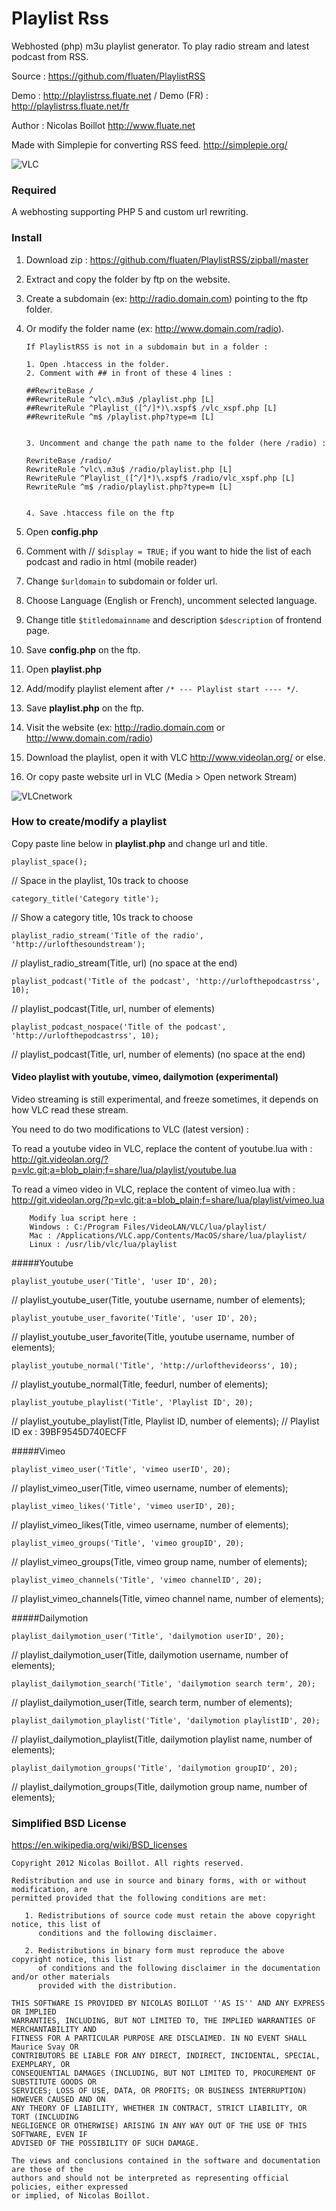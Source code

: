 # Playlist Rss

Webhosted (php) m3u playlist generator.
To play radio stream and latest podcast from RSS. 

Source : <https://github.com/fluaten/PlaylistRSS>

Demo : <http://playlistrss.fluate.net> / Demo (FR) : <http://playlistrss.fluate.net/fr>

Author : Nicolas Boillot <http://www.fluate.net>

Made with Simplepie for converting RSS feed. <http://simplepie.org/>

![VLC](http://playlistrss.fluate.net/img/rssplaylist.png)

### Required

A webhosting supporting PHP 5 and custom url rewriting.

### Install

 1. Download zip : <https://github.com/fluaten/PlaylistRSS/zipball/master>
 2. Extract and copy the folder by ftp on the website.
 3. Create a subdomain (ex: http://radio.domain.com) pointing to the ftp folder.
 4. Or modify the folder name (ex: http://www.domain.com/radio).
   
 		If PlaylistRSS is not in a subdomain but in a folder :
 
 		1. Open .htaccess in the folder.
 		2. Comment with ## in front of these 4 lines :
 
		##RewriteBase /
		##RewriteRule ^vlc\.m3u$ /playlist.php [L]
		##RewriteRule ^Playlist_([^/]*)\.xspf$ /vlc_xspf.php [L]
		##RewriteRule ^m$ /playlist.php?type=m [L]
	
 
 		3. Uncomment and change the path name to the folder (here /radio) :
 
		RewriteBase /radio/
		RewriteRule ^vlc\.m3u$ /radio/playlist.php [L]
		RewriteRule ^Playlist_([^/]*)\.xspf$ /radio/vlc_xspf.php [L]
		RewriteRule ^m$ /radio/playlist.php?type=m [L]
	
	
 		4. Save .htaccess file on the ftp
	
 5. Open **config.php**
 6. Comment with // `$display = TRUE;` if you want to hide the list of each podcast and radio in html (mobile reader)
 7. Change `$urldomain` to subdomain or folder url.
 8. Choose Language (English or French), uncomment selected language.
 9. Change title `$titledomainname` and description `$description` of frontend page.
 10. Save **config.php** on the ftp.
 11. Open **playlist.php**
 12. Add/modify playlist element after `/* --- Playlist start ---- */`.
 13. Save **playlist.php** on the ftp.
 14. Visit the website (ex: http://radio.domain.com or http://www.domain.com/radio)
 15. Download the playlist, open it with VLC http://www.videolan.org/ or else.	
 16. Or copy paste website url in VLC (Media > Open network Stream)

![VLCnetwork](http://playlistrss.fluate.net/img/networkstream.png) 


### How to create/modify a playlist

Copy paste line below in **playlist.php** and change url and title.

`playlist_space();`

// Space in the playlist, 10s track to choose

`category_title('Category title');`

// Show a category title, 10s track to choose

`playlist_radio_stream('Title of the radio', 'http://urlofthesoundstream');`

// playlist_radio_stream(Title, url) (no space at the end)

`playlist_podcast('Title of the podcast', 'http://urlofthepodcastrss', 10);`

// playlist_podcast(Title, url, number of elements)

`playlist_podcast_nospace('Title of the podcast', 'http://urlofthepodcastrss', 10);`

// playlist_podcast(Title, url, number of elements) (no space at the end)


#### Video playlist with youtube, vimeo, dailymotion (experimental)

Video streaming is still experimental, and freeze sometimes, it depends on how VLC read these stream. 

You need to do two modifications to VLC (latest version) :

To read a youtube video in VLC, replace the content of youtube.lua with :
<http://git.videolan.org/?p=vlc.git;a=blob_plain;f=share/lua/playlist/youtube.lua>

To read a vimeo video in VLC, replace the content of vimeo.lua with :
<http://git.videolan.org/?p=vlc.git;a=blob_plain;f=share/lua/playlist/vimeo.lua>

		Modify lua script here :
		Windows : C:/Program Files/VideoLAN/VLC/lua/playlist/
		Mac : /Applications/VLC.app/Contents/MacOS/share/lua/playlist/
		Linux : /usr/lib/vlc/lua/playlist


#####Youtube

`playlist_youtube_user('Title', 'user ID', 20);`

// playlist_youtube_user(Title, youtube username, number of elements);

`playlist_youtube_user_favorite('Title', 'user ID', 20);`

// playlist_youtube_user_favorite(Title, youtube username, number of elements);

`playlist_youtube_normal('Title', 'http://urlofthevideorss', 10);`

// playlist_youtube_normal(Title, feedurl, number of elements);

`playlist_youtube_playlist('Title', 'Playlist ID', 20);`

// playlist_youtube_playlist(Title, Playlist ID, number of elements); // Playlist ID ex : 39BF9545D740ECFF

#####Vimeo 

`playlist_vimeo_user('Title', 'vimeo userID', 20);`

// playlist_vimeo_user(Title, vimeo username, number of elements);

`playlist_vimeo_likes('Title', 'vimeo userID', 20);`

// playlist_vimeo_likes(Title, vimeo username, number of elements);

`playlist_vimeo_groups('Title', 'vimeo groupID', 20);`

// playlist_vimeo_groups(Title, vimeo group name, number of elements);

`playlist_vimeo_channels('Title', 'vimeo channelID', 20);`

// playlist_vimeo_channels(Title, vimeo channel name, number of elements);

#####Dailymotion

`playlist_dailymotion_user('Title', 'dailymotion userID', 20);`

// playlist_dailymotion_user(Title, dailymotion username, number of elements);

`playlist_dailymotion_search('Title', 'dailymotion search term', 20);`

// playlist_dailymotion_user(Title, search term, number of elements);

`playlist_dailymotion_playlist('Title', 'dailymotion playlistID', 20);`

// playlist_dailymotion_playlist(Title, dailymotion playlist name, number of elements);

`playlist_dailymotion_groups('Title', 'dailymotion groupID', 20);`

// playlist_dailymotion_groups(Title, dailymotion group name, number of elements);


### Simplified BSD License

   https://en.wikipedia.org/wiki/BSD_licenses
	
	Copyright 2012 Nicolas Boillot. All rights reserved.

    Redistribution and use in source and binary forms, with or without modification, are
    permitted provided that the following conditions are met:

       1. Redistributions of source code must retain the above copyright notice, this list of
          conditions and the following disclaimer.

       2. Redistributions in binary form must reproduce the above copyright notice, this list
          of conditions and the following disclaimer in the documentation and/or other materials
          provided with the distribution.

    THIS SOFTWARE IS PROVIDED BY NICOLAS BOILLOT ''AS IS'' AND ANY EXPRESS OR IMPLIED
    WARRANTIES, INCLUDING, BUT NOT LIMITED TO, THE IMPLIED WARRANTIES OF MERCHANTABILITY AND
    FITNESS FOR A PARTICULAR PURPOSE ARE DISCLAIMED. IN NO EVENT SHALL Maurice Svay OR
    CONTRIBUTORS BE LIABLE FOR ANY DIRECT, INDIRECT, INCIDENTAL, SPECIAL, EXEMPLARY, OR
    CONSEQUENTIAL DAMAGES (INCLUDING, BUT NOT LIMITED TO, PROCUREMENT OF SUBSTITUTE GOODS OR
    SERVICES; LOSS OF USE, DATA, OR PROFITS; OR BUSINESS INTERRUPTION) HOWEVER CAUSED AND ON
    ANY THEORY OF LIABILITY, WHETHER IN CONTRACT, STRICT LIABILITY, OR TORT (INCLUDING
    NEGLIGENCE OR OTHERWISE) ARISING IN ANY WAY OUT OF THE USE OF THIS SOFTWARE, EVEN IF
    ADVISED OF THE POSSIBILITY OF SUCH DAMAGE.

    The views and conclusions contained in the software and documentation are those of the
    authors and should not be interpreted as representing official policies, either expressed
    or implied, of Nicolas Boillot.